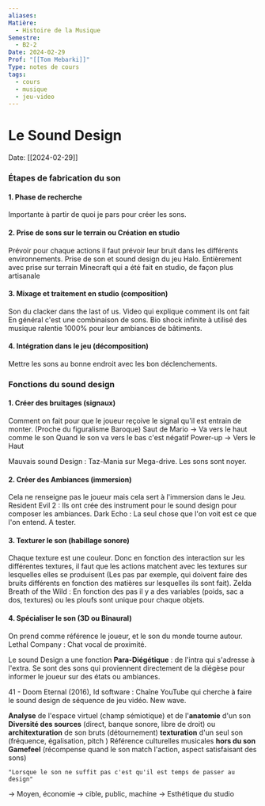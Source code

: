```yaml
---
aliases: 
Matière:
  - Histoire de la Musique
Semestre:
  - B2-2
Date: 2024-02-29
Prof: "[[Tom Mebarki]]"
Type: notes de cours
tags:
  - cours
  - musique
  - jeu-video
---
```

# Le Sound Design
Date: [[2024-02-29]] 

### Étapes de fabrication du son
#### 1. Phase de **recherche**
Importante à partir de quoi je pars pour créer les sons. 
#### 2. Prise de sons sur le terrain ou Création en studio
Prévoir pour chaque actions il faut prévoir leur bruit dans les différents environnements. 
Prise de son et sound design du jeu Halo. Entièrement avec prise sur terrain
Minecraft qui a été fait en studio, de façon plus artisanale 
#### 3. Mixage et traitement en studio (composition)
Son du clacker dans the last of us. Video qui explique comment ils ont fait
En général c'est une combinaison de sons.
Bio shock infinite à utilisé des musique ralentie 1000% pour leur ambiances de bâtiments. 
#### 4. Intégration dans le jeu (décomposition)
Mettre les sons au bonne endroit avec les bon déclenchements. 
### Fonctions du sound design 
#### 1. Créer des bruitages (signaux)
Comment on fait pour que le joueur reçoive le signal qu'il est entrain de monter. (Proche du figuralisme Baroque)
Saut de Mario → Va vers le haut comme le son 
Quand le son va vers le bas c'est négatif
Power-up → Vers le Haut 

Mauvais sound Design : Taz-Mania sur Mega-drive. Les sons sont noyer. 
#### 2. Créer des Ambiances (immersion)
Cela ne renseigne pas le joueur mais cela sert à l'immersion dans le Jeu. 
Resident Evil 2 : Ils ont crée des instrument pour le sound design pour composer les ambiances. 
Dark Echo : La seul chose que l'on voit est ce que l'on entend. A tester.
#### 3. Texturer le son (habillage sonore)
Chaque texture est une couleur. Donc en fonction des interaction sur les différentes textures, il faut que les actions matchent avec les textures sur lesquelles elles se produisent (Les pas par exemple, qui doivent faire des bruits différents en fonction des matières sur lesquelles ils sont fait). 
Zelda Breath of the Wild : En fonction des pas il y a des variables (poids, sac a dos, textures) ou les ploufs sont unique pour chaque objets. 
#### 4. Spécialiser le son (3D ou Binaural)
On prend comme référence le joueur, et le son du monde tourne autour. 
Lethal Company : Chat vocal de proximité. 

Le sound Design a une fonction **Para-Diégétique** : de l'intra qui s'adresse à l'extra. 
Se sont des sons qui proviennent directement de la diégèse pour informer le joueur sur des états ou ambiances. 

41 - Doom Eternal (2016), Id  software : Chaîne YouTube qui cherche à faire le sound design de séquence de jeu vidéo. New wave. 

**Analyse** de l'espace virtuel (champ sémiotique) et de l'**anatomie** d'un son
**Diversité des sources** (direct, banque sonore, libre de droit) ou **architexturation** de son bruts (détournement)
**texturation** d'un seul son (fréquence, égalisation, pitch
)
Référence culturelles musicales **hors du son**
**Gamefeel** (récompense quand le son match l'action, aspect satisfaisant des sons)

	"Lorsque le son ne suffit pas c'est qu'il est temps de passer au design"

→ Moyen, économie
→ cible, public, machine
→ Esthétique du studio 

